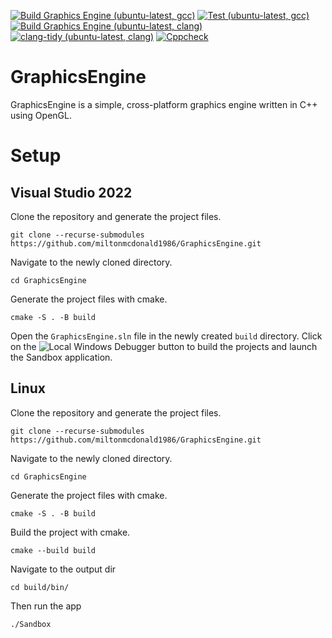 [![Build Graphics Engine (ubuntu-latest, gcc)](https://github.com/miltonmcdonald1986/GraphicsEngine/actions/workflows/BuildGraphicsEngineGCC.yml/badge.svg)](https://github.com/miltonmcdonald1986/GraphicsEngine/actions/workflows/BuildGraphicsEngineGCC.yml)
[![Test (ubuntu-latest, gcc)](https://github.com/miltonmcdonald1986/GraphicsEngine/actions/workflows/RunUnitTestsGCC.yml/badge.svg)](https://github.com/miltonmcdonald1986/GraphicsEngine/actions/workflows/RunUnitTestsGCC.yml)
[![Build Graphics Engine (ubuntu-latest, clang)](https://github.com/miltonmcdonald1986/GraphicsEngine/actions/workflows/BuildGraphicsEngineClang.yml/badge.svg)](https://github.com/miltonmcdonald1986/GraphicsEngine/actions/workflows/BuildGraphicsEngineClang.yml)
[![clang-tidy (ubuntu-latest, clang)](https://github.com/miltonmcdonald1986/GraphicsEngine/actions/workflows/clang-tidy.yml/badge.svg)](https://github.com/miltonmcdonald1986/GraphicsEngine/actions/workflows/clang-tidy.yml)
[![Cppcheck](https://github.com/miltonmcdonald1986/GraphicsEngine/actions/workflows/cppcheck.yml/badge.svg)](https://github.com/miltonmcdonald1986/GraphicsEngine/actions/workflows/cppcheck.yml)

# GraphicsEngine
GraphicsEngine is a simple, cross-platform graphics engine written in C++ using OpenGL.

# Setup
## Visual Studio 2022
Clone the repository and generate the project files.
```
git clone --recurse-submodules https://github.com/miltonmcdonald1986/GraphicsEngine.git
```

Navigate to the newly cloned directory.
```
cd GraphicsEngine
```

Generate the project files with cmake.
```
cmake -S . -B build
```

Open the `GraphicsEngine.sln` file in the newly created `build` directory.
Click on the ![Local Windows Debugger](https://github.com/user-attachments/assets/22cff59f-24af-4d5a-b2e7-e63fcfe5510a) button to build the projects and launch the Sandbox application.

## Linux
Clone the repository and generate the project files.
```
git clone --recurse-submodules https://github.com/miltonmcdonald1986/GraphicsEngine.git
```

Navigate to the newly cloned directory.
```
cd GraphicsEngine
```

Generate the project files with cmake.
```
cmake -S . -B build
```

Build the project with cmake.
```
cmake --build build
```

Navigate to the output dir
```
cd build/bin/
```

Then run the app
```
./Sandbox
```

